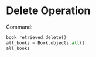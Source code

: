 # Delete Operation
Command:
```python
book_retrieved.delete()
all_books = Book.objects.all()
all_books